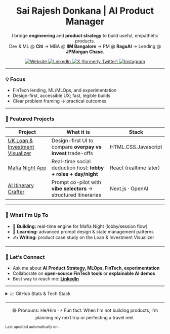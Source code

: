 <h1 align="center">Sai Rajesh Donkana | AI Product Manager</h1>

<p align="center">
I bridge <strong>engineering</strong> and <strong>product strategy</strong> to build useful, empathetic products.<br/>
Dev &amp; ML @ <strong>Citi</strong> → MBA @ <strong>IIM Bangalore</strong> → PM @ <strong>RagaAI</strong> → Lending @ <strong>JPMorgan Chase</strong>.
</p>

<p align="center">
  <a href="https://sairajesh711.github.io" target="_blank" rel="noopener noreferrer">
    <img src="https://img.shields.io/badge/Website-Portfolio-blue?style=for-the-badge&logo=google-chrome&logoColor=white" alt="Website" />
  </a>
  <a href="https://www.linkedin.com/in/sairajeshdonkana" target="_blank" rel="noopener noreferrer">
    <img src="https://img.shields.io/badge/LinkedIn-Connect-blue?style=for-the-badge&logo=linkedin&logoColor=white" alt="LinkedIn" />
  </a>
  <a href="https://x.com/iamsairajesh711" target="_blank" rel="noopener noreferrer">
    <img src="https://img.shields.io/badge/X-Follow-black?style=for-the-badge&logo=x&logoColor=white" alt="X (formerly Twitter)" />
  </a>
  <a href="https://www.instagram.com/the.backpacking.fakir" target="_blank" rel="noopener noreferrer">
    <img src="https://img.shields.io/badge/Instagram-Creator-purple?style=for-the-badge&logo=instagram&logoColor=white" alt="Instagram" />
  </a>
</p>

---

### 💡 Focus
- FinTech lending, ML/MLOps, and experimentation
- Design-first, accessible UX; fast, legible builds
- Clear problem framing → practical outcomes

---

### 📌 Featured Projects
<div align="center">

| Project | What it is | Stack |
|---|---|---|
| [UK Loan & Investment Visualizer](https://github.com/sairajesh711/uk-loan-visualizer) | Design-first UI to compare **overpay vs invest** trade-offs | HTML.CSS.Javascript |
| [Mafia Night App](https://github.com/sairajesh711/mafia-lite) | Real-time social deduction host: **lobby + roles + day/night** | React (realtime later) |
| [AI Itinerary Crafter](https://github.com/sairajesh711/ai-itinerary) | Prompt co-pilot with **vibe selectors** → structured itineraries | Next.js · OpenAI |

</div>

---

### 🚀 What I'm Up To
- 🔭 **Building:** real-time engine for Mafia Night (lobby/session flow)
- 🌱 **Learning:** advanced prompt design & state management patterns
- ✍️ **Writing:** product case study on the Loan & Investment Visualizer

---

### 💬 Let’s Connect
- Ask me about **AI Product Strategy, MLOps, FinTech, experimentation**
- Collaborate on **open-source FinTech tools** or **explainable AI demos**
- Best way to reach me: **[LinkedIn](https://www.linkedin.com/in/sairajeshdonkana)**

---

<details>
<summary>📈 GitHub Stats & Tech Stack</summary>

<p align="center">
  <img src="https://github-readme-stats.vercel.app/api?username=sairajesh711&show_icons=true&theme=transparent&hide_border=true&count_private=true" alt="GitHub Stats for @sairajesh711" />
  <img src="https://github-readme-stats.vercel.app/api/top-langs/?username=sairajesh711&layout=compact&theme=transparent&hide_border=true" alt="Top languages for @sairajesh711" />
</p>

<p align="center" aria-label="Tech stack badges">
  <img src="https://img.shields.io/badge/TypeScript-3178C6?style=for-the-badge&logo=typescript&logoColor=white" alt="TypeScript" />
  <img src="https://img.shields.io/badge/Python-3776AB?style=for-the-badge&logo=python&logoColor=white" alt="Python" />
  <img src="https://img.shields.io/badge/React-61DAFB?style=for-the-badge&logo=react&logoColor=000000" alt="React" />
  <img src="https://img.shields.io/badge/Node.js-339933?style=for-the-badge&logo=nodedotjs&logoColor=white" alt="Node.js" />
  <img src="https://img.shields.io/badge/Figma-F24E1E?style=for-the-badge&logo=figma&logoColor=white" alt="Figma" />
</p>
</details>

---

<p align="center">
😄 Pronouns: He/Him · ⚡ Fun fact: When I'm not building products, I'm planning my next trip or perfecting a travel reel.
</p>

<sub>Last updated automatically on <!--AUTO-DATE-->.</sub>
